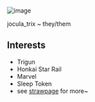 ![image](https://github.com/user-attachments/assets/c0954663-49d8-4b7a-9863-a0c624af8d02)


jocula_trix ~ they/them

## Interests
* Trigun
* Honkai Star Rail
* Marvel
* Sleep Token
* see [strawpage](https://lunaticpt.straw.page) for more~
